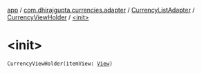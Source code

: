 [app](../../../index.md) / [com.dhirajgupta.currencies.adapter](../../index.md) / [CurrencyListAdapter](../index.md) / [CurrencyViewHolder](index.md) / [&lt;init&gt;](./-init-.md)

# &lt;init&gt;

`CurrencyViewHolder(itemView: `[`View`](https://developer.android.com/reference/android/view/View.html)`)`